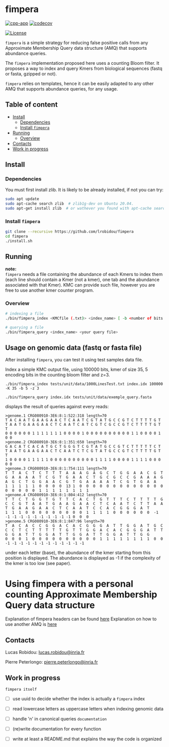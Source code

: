 # fimpera <!-- omit in toc -->

[![cpp-app](https://github.com/lrobidou/fimpera/actions/workflows/ci.yml/badge.svg)](https://github.com/lrobidou/fimpera/actions/workflows/ci.yml)
[![codecov](https://codecov.io/gh/lrobidou/fimpera/branch/master/graph/badge.svg?token=CXO15KTTYE)](https://codecov.io/gh/lrobidou/fimpera)

[![License](http://img.shields.io/:license-affero-blue.svg)](http://www.gnu.org/licenses/agpl-3.0.en.html)


`fimpera` is a simple strategy for reducing false positive calls from any Approximate Membership Query data structure (AMQ) that supports abundance queries. <!-- With no drawbacks (in particular no false positive), queries are two times faster with two orders of magnitudes less false positive calls. (TODO: check this statement) --> 

<!-- TODO image -->

The `fimpera` implementation proposed here uses a counting Bloom filter. It proposes a way to index and query Kmers from biological sequences (fastq or fasta, gzipped or not). <!-- , possibly considering only canonical Kmers). (TODO: code and check)--> <!-- or from any textual data (TODO code and check) -->

`fimpera` relies on templates, hence it can be easily adapted to any other AMQ that supports abundance queries, for any usage.

## Table of content <!-- omit in toc -->

- [Install](#install)
  - [Dependencies](#dependencies)
  - [Install `fimpera`](#install-fimpera)
- [Running](#running)
  - [Overview](#overview)
- [Contacts](#contacts)
- [Work in progress](#work-in-progress)

## Install 
### Dependencies

You must first install zlib. It is likely to be already installed, if not you can try:
```bash
sudo apt update
sudo apt-cache search zlib  # zlib1g-dev on Ubuntu 20.04.
sudo apt-get install zlib  # or wathever you found with apt-cache search
```


### Install `fimpera`

```bash
git clone --recursive https://github.com/lrobidou/fimpera
cd fimpera
./install.sh
```

<!-- ## Reproduce paper results -->
<!-- TODO -->
## Running
**note:**  
`fimpera` needs a file containing the abundance of each Kmers to index them (each line should contain a Kmer (not a kmer), one tab and the abundance associated with that Kmer). KMC can provide such file, however you are free to use another kmer counter program.
### Overview

```bash
# indexing a file
./bin/fimpera_index <KMCfile (.txt)> <index_name> [ -b <number of bits per buckets in the filter> -K <K> -z <z> --canonical ]

# querying a file
./bin/fimpera_query <index_name> <your query file>
```


## Usage on genomic data (fastq or fasta file)
After installing `fimpera`, you can test it using test samples data file.

Index a simple KMC output file, using 100000 bits, kmer of size 35, 5 encoding bits in the counting bloom filter and z=3.
```
./bin/fimpera_index tests/unit/data/1000LinesTest.txt index.idx 100000 -K 35 -b 5 -z 3
```
```
./bin/fimpera_query index.idx tests/unit/data/exemple_query.fasta                     
```
displays the result of queries against every reads:
```
>genome.1 CRG080910-3E6:8:1:522:318 length=70
T A C A A T G A A G A A C T C A A T C G T A T G C C G T C T T T T G T T A A T G A A G A A C T C A A T C A T C G T C G C C G T C T T T T G T T 
0 0 0 0 0 0 1 1 1 1 1 1 1 0 0 0 0 1 0 0 0 0 0 0 0 0 0 0 1 1 0 0 0 0 1 0 0 
>genome.2 CRG080910-3E6:8:1:351:650 length=70
G A C A T C A C A T G C T G G G T C G T A T G C C G T C T T T T T C T T A A T G A A G A A C T C A A T C T C G T A T G C C G T C T T T T G T T 
1 0 0 0 0 1 1 1 1 1 0 0 0 0 0 0 0 0 0 0 1 1 1 1 0 0 0 0 1 1 1 1 0 0 0 0 0 
>genome.3 CRG080910-3E6:8:1:754:111 length=70
T  T  A  C  T  C  T  T  T  A  A  A  G  A  G  C  T  G  G  A  A  C  G  T  G  A  A  A  A  T  C  G  T  G  A  A  C  T  G  C  G  C  C  G  A  A  A  G  A  G  C  T  G  G  A  A  C  G  T  G  A  A  A  A  T  C  G  T  G  A  A  
1  1  1  1  1  0  0  0  0  13 1  0  0  0  0  0  0  0  0  0  0  0  0  0  0  0  0  0  0  1  1  1  1  1  1  1  1  
>genome.4 CRG080910-3E6:8:1:804:412 length=70
T  T  C  T  G  G  T  G  T  T  C  A  C  T  G  T  T  T  C  T  T  T  T  G  C  C  G  T  A  A  T  G  A  A  G  A  A  C  T  C  A  A  T  C  T  T  A  A  T  G  A  A  G  A  A  C  T  C  A  A  T  C  C  A  C  G  G  G  A  T  
1  1  1  0  0  0  0  0  0  0  0  0  1  1  1  1  0  0  0  0  0  0  -1 -1 -1 -1 -1 -1 -1 -1 -1 -1 -1 0  0  0  
>genome.5 CRG080910-3E6:8:1:847:96 length=70
T  A  C  A  C  C  G  G  A  C  A  C  G  G  G  A  T  T  G  G  A  T  G  C  C  C  T  C  T  T  T  T  T  G  T  T  G  G  A  C  A  C  G  G  G  A  T  T  G  G  A  T  T  G  G  A  T  T  G  G  A  T  T  G  G  A  T  T  G  G  
0  0  0  1  0  0  0  0  0  0  0  0  0  0  1  1  1  1  1  1  1  1  0  0  -1 -1 -1 -1 -1 -1 -1 -1 -1 -1 -1 -1 
```
under each letter (base), the abundance of the kmer starting from this position is displayed. The abundance is displayed as -1 if the complexity of the kmer is too low (see paper).

# Using fimpera with a personal counting Approximate Membership Query data structure
Explanation of fimpera headers can be found [here](lib/include/fimpera-lib/README.md)
Explanation on how to use another AMQ is [here](lib/include/fimpera-lib/README.md#cbfhpp)

## Contacts

Lucas Robidou: lucas.robidou@inria.fr

Pierre Peterlongo: pierre.peterlongo@inria.fr

<!-- # Citation -->

<!-- TODO -->





<!-- ## Reproduce paper results -->
<!-- TODO -->


## Work in progress

`fimpera itself`
- [ ] use uuid to decide whether the index is actually a `fimpera` index
- [ ] read lowercase letters as uppercase letters when indexing genomic data
- [ ] handle 'n' in canonical queries
`documentation`
- [ ] (re)write documentation for every function
- [ ] write at least a README.md that explains the way the code is organized



